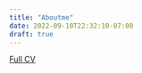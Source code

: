 ```yaml
---
title: "Aboutme"
date: 2022-09-10T22:32:10-07:00
draft: true
---
```


[Full CV](../Syllabus%20CS%205340%20CHI.pdf)